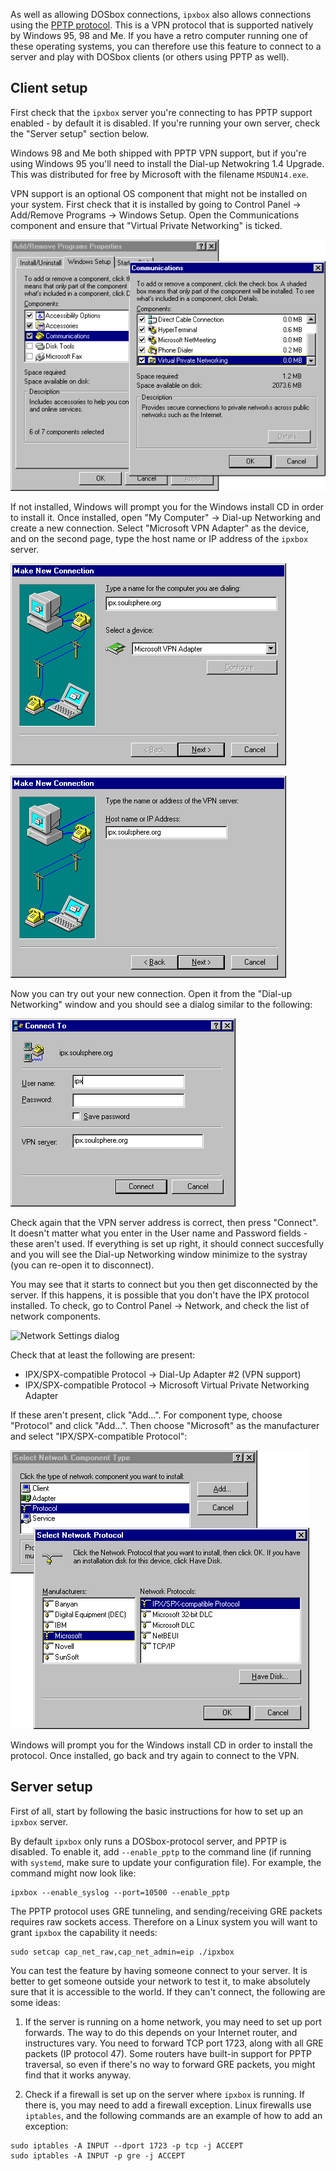 As well as allowing DOSbox connections, `ipxbox` also allows connections
using the [PPTP protocol](https://en.wikipedia.org/wiki/Point-to-Point_Tunneling_Protocol).
This is a VPN protocol that is supported natively by Windows 95, 98 and
Me. If you have a retro computer running one of these operating systems,
you can therefore use this feature to connect to a server and play with
DOSbox clients (or others using PPTP as well).

## Client setup

First check that the `ipxbox` server you're connecting to has PPTP
support enabled - by default it is disabled. If you're running your own
server, check the "Server setup" section below.

Windows 98 and Me both shipped with PPTP VPN support, but if you're
using Windows 95 you'll need to install the Dial-up Netwokring 1.4
Upgrade. This was distributed for free by Microsoft with the filename
`MSDUN14.exe`.

VPN support is an optional OS component that might not be installed on
your system. First check that it is installed by going to Control Panel
→ Add/Remove Programs → Windows Setup. Open the Communications component
and ensure that "Virtual Private Networking" is ticked.

![Add/Remove Programs Dialog](images/add-vpn.png)

If not installed, Windows will prompt you for the Windows install CD in
order to install it. Once installed, open "My Computer" → Dial-up
Networking and create a new connection. Select "Microsoft VPN Adapter"
as the device, and on the second page, type the host name or IP address
of the `ipxbox` server.

![New Connection Wizard Page 1](images/create-connection1.png)

![New Connection Wizard Page 2](images/create-connection2.png)

Now you can try out your new connection. Open it from the "Dial-up
Networking" window and you should see a dialog similar to the
following:

![DUN "Connect To" dialog](images/dun-connect-to.png)

Check again that the VPN server address is correct, then press
"Connect". It doesn't matter what you enter in the User name and
Password fields - these aren't used. If everything is set up right, it
should connect succesfully and you will see the Dial-up Networking
window minimize to the systray (you can re-open it to disconnect).

You may see that it starts to connect but you then get disconnected by
the server. If this happens, it is possible that you don't have the IPX
protocol installed. To check, go to Control Panel → Network, and check
the list of network components.

![Network Settings dialog](images/networking-settings.png)

Check that at least the following are present:

* IPX/SPX-compatible Protocol -> Dial-Up Adapter #2 (VPN support)
* IPX/SPX-compatible Protocol -> Microsoft Virtual Private Networking Adapter

If these aren't present, click "Add...". For component type, choose
"Protocol" and click "Add...". Then choose "Microsoft" as the
manufacturer and select "IPX/SPX-compatible Protocol":

![Add Network Protocol windows](images/add-ipx.png)

Windows will prompt you for the Windows install CD in order to install
the protocol. Once installed, go back and try again to connect to the
VPN.

## Server setup

First of all, start by following the basic instructions for how to set
up an `ipxbox` server.

By default `ipxbox` only runs a DOSbox-protocol server, and PPTP is
disabled. To enable it, add `--enable_pptp` to the command line (if
running with `systemd`, make sure to update your configuration file).
For example, the command might now look like:
```
ipxbox --enable_syslog --port=10500 --enable_pptp
```
The PPTP protocol uses GRE tunneling, and sending/receiving GRE packets
requires raw sockets access. Therefore on a Linux system you will want
to grant `ipxbox` the capability it needs:
```
sudo setcap cap_net_raw,cap_net_admin=eip ./ipxbox
```
You can test the feature by having someone connect to your server. It is
better to get someone outside your network to test it, to make absolutely
sure that it is accessible to the world. If they can't connect, the
following are some ideas:

1. If the server is running on a home network, you may need to set up port
forwards. The way to do this depends on your Internet router, and
instructures vary. You need to forward TCP port 1723, along with all GRE
packets (IP protocol 47). Some routers have built-in support for PPTP
traversal, so even if there's no way to forward GRE packets, you might
find that it works anyway.

1. Check if a firewall is set up on the server where `ipxbox` is
running. If there is, you may need to add a firewall exception. Linux
firewalls use `iptables`, and the following commands are an example of
how to add an exception:
```
sudo iptables -A INPUT --dport 1723 -p tcp -j ACCEPT
sudo iptables -A INPUT -p gre -j ACCEPT
```

